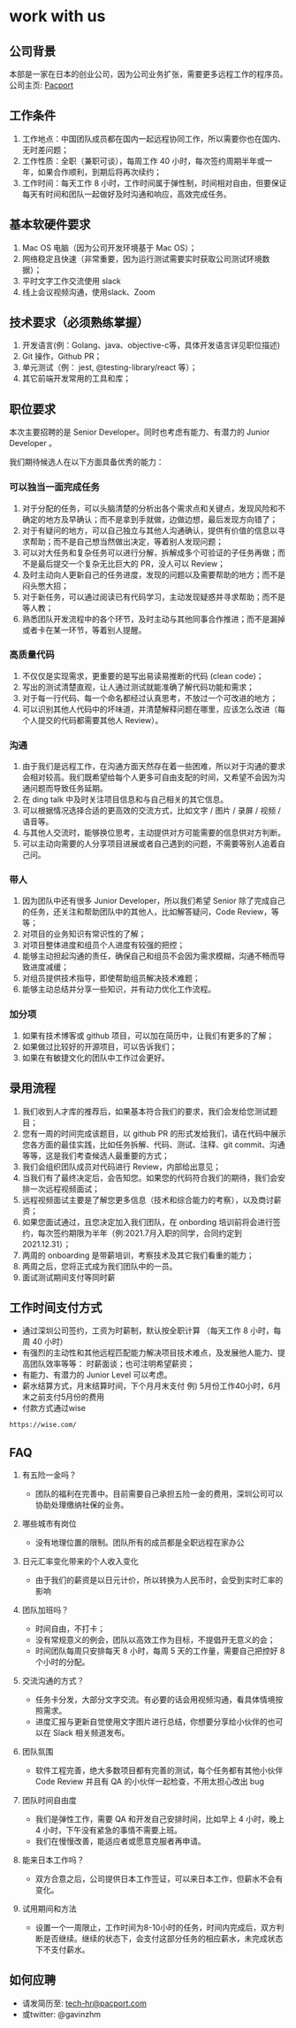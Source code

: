 # work with us

## 公司背景

本部是一家在日本的创业公司，因为公司业务扩张，需要更多远程工作的程序员。
公司主页: [Pacport](https://pacport.co.jp)

## 工作条件

1. 工作地点：中国团队成员都在国内一起远程协同工作，所以需要你也在国内、无时差问题；
2. 工作性质：全职（兼职可谈），每周工作 40 小时，每次签约周期半年或一年，如果合作顺利，到期后将再次续约；
3. 工作时间：每天工作 8 小时，工作时间属于弹性制，时间相对自由，但要保证每天有时间和团队一起做好及时沟通和响应，高效完成任务。

## 基本软硬件要求

1. Mac OS 电脑（因为公司开发环境基于 Mac OS）；
2. 网络稳定且快速（非常重要，因为运行测试需要实时获取公司测试环境数据）；
3. 平时文字工作交流使用 slack
4. 线上会议视频沟通，使用slack、Zoom

## 技术要求（必须熟练掌握）

1. 开发语言(例：Golang、java、objective-c等，具体开发语言详见职位描述)
2. Git 操作，Github PR；
3. 单元测试（例： jest, @testing-library/react 等）；
4. 其它前端开发常用的工具和库；

## 职位要求

本次主要招聘的是 Senior Developer。同时也考虑有能力、有潜力的 Junior Developer 。

我们期待候选人在以下方面具备优秀的能力：

### 可以独当一面完成任务

1. 对于分配的任务，可以头脑清楚的分析出各个需求点和关键点，发现风险和不确定的地方及早确认；而不是拿到手就做，边做边想，最后发现方向错了；
2. 对于有疑问的地方，可以自己独立与其他人沟通确认，提供有价值的信息以寻求帮助；而不是自己想当然做出决定，等着别人发现问题；
3. 可以对大任务和复杂任务可以进行分解，拆解成多个可验证的子任务再做；而不是最后提交一个复杂无比巨大的 PR，没人可以 Review；
4. 及时主动向人更新自己的任务进度，发现的问题以及需要帮助的地方；而不是闷头憋大招；
5. 对于新任务，可以通过阅读已有代码学习，主动发现疑惑并寻求帮助；而不是等人教；
6. 熟悉团队开发流程中的各个环节，及时主动与其他同事合作推进；而不是漏掉或者卡在某一环节，等着别人提醒。

### 高质量代码

1. 不仅仅是实现需求，更重要的是写出易读易推断的代码 (clean code)；
2. 写出的测试清楚直观，让人通过测试就能准确了解代码功能和需求；
3. 对于每一行代码、每一个命名都经过认真思考，不放过一个可改进的地方；
4. 可以识别其他人代码中的坏味道，并清楚解释问题在哪里，应该怎么改进（每个人提交的代码都需要其他人 Review）。

### 沟通

1. 由于我们是远程工作，在沟通方面天然存在着一些困难，所以对于沟通的要求会相对较高。我们既希望给每个人更多可自由支配的时间，又希望不会因为沟通问题而导致任务延期。
2. 在 ding talk 中及时关注项目信息和与自己相关的其它信息。
3. 可以根据情况选择合适的更高效的交流方式，比如文字 / 图片 / 录屏 / 视频 / 语音等。
4. 与其他人交流时，能够换位思考，主动提供对方可能需要的信息供对方判断。
5. 可以主动向需要的人分享项目进展或者自己遇到的问题，不需要等别人追着自己问。

### 带人

1. 因为团队中还有很多 Junior Developer，所以我们希望 Senior 除了完成自己的任务，还关注和帮助团队中的其他人，比如解答疑问，Code Review，等等；
2. 对项目的业务知识有常识性的了解；
3. 对项目整体进度和组员个人进度有较强的把控；
4. 能够主动担起沟通的责任，确保自己和组员不会因为需求模糊，沟通不畅而导致进度减缓；
5. 对组员提供技术指导，即使帮助组员解决技术难题；
6. 能够主动总结并分享一些知识，并有动力优化工作流程。

### 加分项

1. 如果有技术博客或 github 项目，可以加在简历中，让我们有更多的了解；
2. 如果做过比较好的开源项目，可以告诉我们；
3. 如果在有敏捷文化的团队中工作过会更好。

## 录用流程

1. 我们收到人才库的推荐后，如果基本符合我们的要求，我们会发给您测试题目；
2. 您有一周的时间完成该题目，以 github PR 的形式发给我们，请在代码中展示您各方面的最佳实践，比如任务拆解、代码、测试、注释、git commit、沟通等等，这是我们考查候选人最重要的方式；
3. 我们会组织团队成员对代码进行 Review，内部给出意见；
4. 当我们有了最终决定后，会告知您。如果您的代码符合我们的期待，我们会安排一次远程视频面试；
5. 远程视频面试主要是了解您更多信息（技术和综合能力的考察），以及商讨薪资；
6. 如果您面试通过，且您决定加入我们团队，在 onbording 培训前将会进行签约，每次签约期限为半年（例:2021.7月入职的同学，合同约定到 2021.12.31）；
7. 两周的 onboarding 是带薪培训，考察技术及其它我们看重的能力；
8. 两周之后，您将正式成为我们团队中的一员。
9. 面试测试期间支付等同时薪

## 工作时间支付方式

- 通过深圳公司签约，工资为时薪制，默认按全职计算 （每天工作 8 小时，每周 40 小时）
- 有强烈的主动性和其他远程匹配能力解决项目技术难点，及发展他人能力、提高团队效率等等： 时薪面谈；也可注明希望薪资；
- 有能力、有潜力的 Junior Level 可以考虑。
- 薪水结算方式，月末结算时间，下个月月末支付
例) 5月份工作40小时，6月末之前支付5月份的费用
- 付款方式通过wise

```sh
https://wise.com/
```

## FAQ

1. 有五险一金吗？
    - 团队的福利在完善中。目前需要自己承担五险一金的费用，深圳公司可以协助处理缴纳社保的业务。

2. 哪些城市有岗位
    - 没有地理位置的限制。团队所有的成员都是全职远程在家办公

3. 日元汇率变化带来的个人收入变化
    - 由于我们的薪资是以日元计价，所以转换为人民币时，会受到实时汇率的影响

4. 团队加班吗？
    - 时间自由，不打卡；
    - 没有常规意义的例会，团队以高效工作为目标，不提倡开无意义的会；
    - 时间团队每周只安排每天 8 小时，每周 5 天的工作量，需要自己把控好 8 个小时的分配。

5. 交流沟通的方式？
    - 任务卡分发，大部分文字交流。有必要的话会用视频沟通，看具体情境按照需求。
    - 进度汇报与更新自觉使用文字图片进行总结，你想要分享给小伙伴的也可以在 Slack 相关频道发布。

6. 团队氛围
    - 软件工程完善，绝大多数项目都有完善的测试，每个任务都有其他小伙伴 Code Review 并且有 QA 的小伙伴一起检查，不用太担心改出 bug

7. 团队时间自由度
    - 我们是弹性工作，需要 QA 和开发自己安排时间，比如早上 4 小时，晚上 4 小时，下午没有紧急的事情不需要上班。
    - 我们在慢慢改善，能适应者或愿意克服者再申请。

8. 能来日本工作吗？
    - 双方合意之后，公司提供日本工作签证，可以来日本工作，但薪水不会有变化。

9. 试用期间和方法
    - 设置一个一周限止，工作时间为8-10小时的任务，时间内完成后，双方判断是否继续。继续的状态下，会支付这部分任务的相应薪水，未完成状态下不支付薪水。
  
## 如何应聘

- 请发简历至: tech-hr@pacport.com
- 或twitter: @gavinzhm

